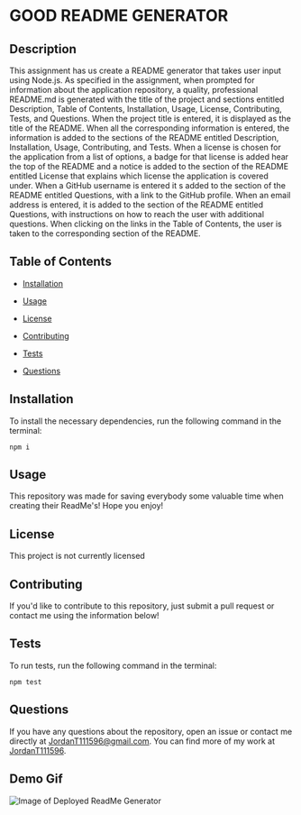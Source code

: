 # GOOD README GENERATOR

## Description

This assignment has us create a README generator that takes user input using Node.js. As specified in the assignment, when prompted for information about the application repository, a quality, professional README.md is generated with the title of the project and sections entitled Description, Table of Contents, Installation, Usage, License, Contributing, Tests, and Questions. When the project title is entered, it is displayed as the title of the README. When all the corresponding information is entered, the information is added to the sections of the README entitled Description, Installation, Usage, Contributing, and Tests. When a license is chosen for the application from a list of options, a badge for that license is added hear the top of the README and a notice is added to the section of the README entitled License that explains which license the application is covered under. When a GitHub username is entered it s added to the section of the README entitled Questions, with a link to the GitHub profile. When an email address is entered, it is added to the section of the README entitled Questions, with instructions on how to reach the user with additional questions. When clicking on the links in the Table of Contents, the user is taken to the corresponding section of the README.

## Table of Contents

* [Installation](#installation)

* [Usage](#usage)

* [License](#license)

* [Contributing](#contributing)

* [Tests](#tests)

* [Questions](#questions)

## Installation

To install the necessary dependencies, run the following command in the terminal:
```
npm i
```

## Usage

This repository was made for saving everybody some valuable time when creating their ReadMe's! Hope you enjoy!

## License

This project is not currently licensed

## Contributing

If you'd like to contribute to this repository, just submit a pull request or contact me using the information below!

## Tests

To run tests, run the following command in the terminal:
```
npm test
```

## Questions

If you have any questions about the repository, open an issue or contact me directly at JordanT111596@gmail.com. You can find more of my work at [JordanT111596](https://github.com/JordanT111596).

## Demo Gif

![Image of Deployed ReadMe Generator](utils/Good-README-Generator-Demo.gif?raw=true "Image of the Deployed ReadMe Generator")